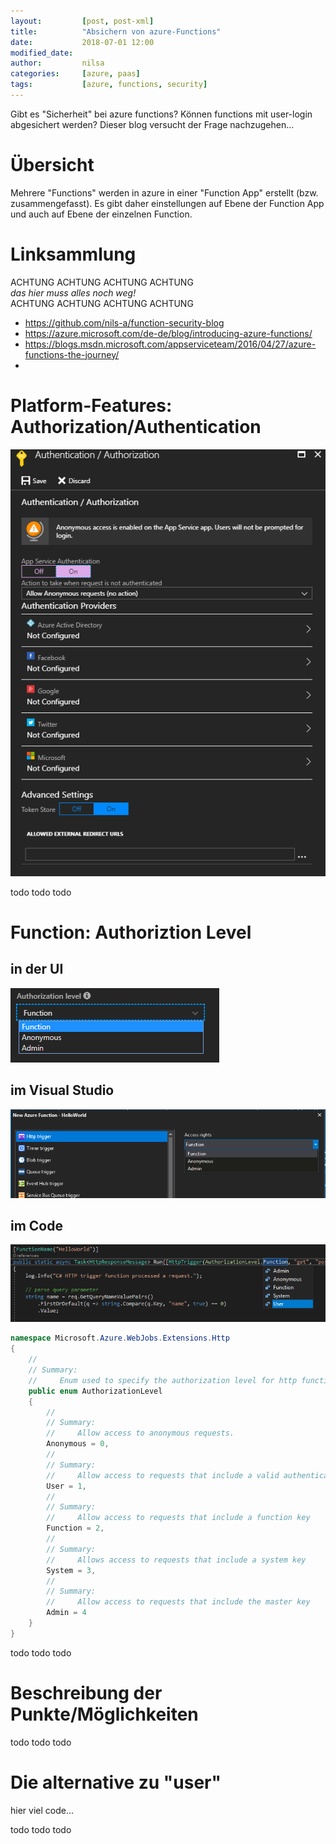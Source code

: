 ```yaml
---
layout:         [post, post-xml]              
title:          "Absichern von azure-Functions"
date:           2018-07-01 12:00
modified_date: 
author:         nilsa 
categories:     [azure, paas]
tags:           [azure, functions, security]
---
```

Gibt es "Sicherheit" bei azure functions? Können functions mit user-login abgesichert werden? Dieser blog versucht der Frage nachzugehen...


# Übersicht
Mehrere "Functions" werden in azure in einer "Function App" erstellt (bzw. zusammengefasst). Es gibt daher einstellungen auf Ebene der Function App und auch auf Ebene der einzelnen Function. 


# Linksammlung
ACHTUNG ACHTUNG ACHTUNG ACHTUNG  
*das hier muss alles noch weg!*    
ACHTUNG ACHTUNG ACHTUNG ACHTUNG 

* https://github.com/nils-a/function-security-blog
* https://azure.microsoft.com/de-de/blog/introducing-azure-functions/
* https://blogs.msdn.microsoft.com/appserviceteam/2016/04/27/azure-functions-the-journey/
* 

# Platform-Features: Authorization/Authentication

![img](./../assets/images/posts/Azure-Functions-Security/platform-authentication.png)

todo todo todo

# Function: Authoriztion Level

## in der UI

![img](./../assets/images/posts/Azure-Functions-Security/function-authorization-ui.png)

## im Visual Studio

![img](./../assets/images/posts/Azure-Functions-Security/function-authorization-vsproj.png)


## im Code

![img](./../assets/images/posts/Azure-Functions-Security/function-authorization-code.png)

```cs
namespace Microsoft.Azure.WebJobs.Extensions.Http
{
    //
    // Summary:
    //     Enum used to specify the authorization level for http functions.
    public enum AuthorizationLevel
    {
        //
        // Summary:
        //     Allow access to anonymous requests.
        Anonymous = 0,
        //
        // Summary:
        //     Allow access to requests that include a valid authentication token
        User = 1,
        //
        // Summary:
        //     Allow access to requests that include a function key
        Function = 2,
        //
        // Summary:
        //     Allows access to requests that include a system key
        System = 3,
        //
        // Summary:
        //     Allow access to requests that include the master key
        Admin = 4
    }
}
```

todo todo todo

# Beschreibung der Punkte/Möglichkeiten

todo todo todo 

# Die alternative zu "user"

hier viel code...

todo todo todo